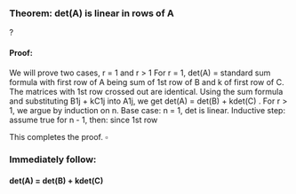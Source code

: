 ### Theorem:  det(A) is linear in rows of A
?
#### Proof: 
We will prove two cases, r = 1 and r > 1
For r = 1, det(A) = standard sum formula with first row of A being sum of 1st row of B and k of first row of C. 
The matrices with 1st row crossed out are identical.
Using the sum formula and substituting B1j + kC1j into A1j, we get det(A) = det(B) + kdet(C)
.
For r > 1, we argue by induction on n.
Base case: n = 1, det is linear.
Inductive step: assume true for n - 1, then:
since 1st row 

This completes the proof. $\square$

### Immediately follow:

#### det(A) = det(B) + kdet(C)